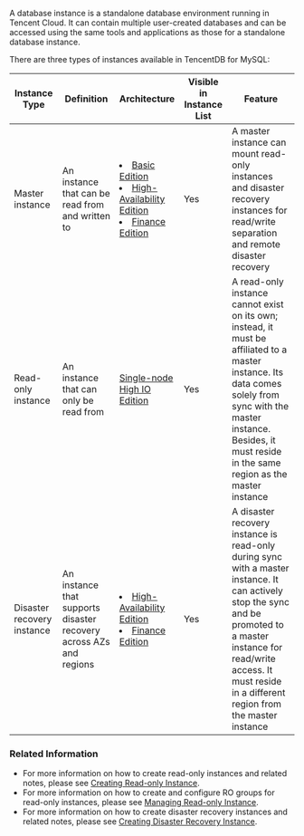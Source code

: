 A database instance is a standalone database environment running in Tencent Cloud. It can contain multiple user-created databases and can be accessed using the same tools and applications as those for a standalone database instance.

There are three types of instances available in TencentDB for MySQL:

<table>
<thead>
<tr>
<th>Instance Type</th>
<th width="20%">Definition</th>
<th width="15%">Architecture</th>
<th>Visible in Instance List</th>
<th>Feature</th>
</tr>
</thead>
<tbody><tr>
<td>Master instance</td>
<td>An instance that can be read from and written to</td>
<td><li><a href="https://intl.cloud.tencent.com/document/product/236/17136" target="_blank">Basic Edition</a> <li> <a href="https://intl.cloud.tencent.com/document/product/236/17136" target="_blank">High-Availability Edition</a><li> <a href="https://intl.cloud.tencent.com/document/product/236/17136" target="_blank">Finance Edition</a></td>
<td>Yes</td>
<td>A master instance can mount read-only instances and disaster recovery instances for read/write separation and remote disaster recovery</td>
</tr>
<tr>
<td>Read-only instance</td>
<td>An instance that can only be read from</td>
<td><a href="https://intl.cloud.tencent.com/document/product/236/17136" target="_blank">Single-node High IO Edition</a></td>
<td>Yes</td>
<td>A read-only instance cannot exist on its own; instead, it must be affiliated to a master instance. Its data comes solely from sync with the master instance. Besides, it must reside in the same region as the master instance</td>
</tr>
<tr>
<td>Disaster recovery instance</td>
<td>An instance that supports disaster recovery across AZs and regions</td>
<td><li> <a href="https://intl.cloud.tencent.com/document/product/236/17136" target="_blank">High-Availability Edition</a><li> <a href="https://intl.cloud.tencent.com/document/product/236/17136" target="_blank">Finance Edition</a></td>
<td>Yes</td>
<td>A disaster recovery instance is read-only during sync with a master instance. It can actively stop the sync and be promoted to a master instance for read/write access. It must reside in a different region from the master instance</td>
</tr>
</tbody></table>

### Related Information
- For more information on how to create read-only instances and related notes, please see [Creating Read-only Instance](https://intl.cloud.tencent.com/document/product/236/7270).
- For more information on how to create and configure RO groups for read-only instances, please see [Managing Read-only Instance](https://intl.cloud.tencent.com/document/product/236/11361).
- For more information on how to create disaster recovery instances and related notes, please see [Creating Disaster Recovery Instance](https://intl.cloud.tencent.com/document/product/236/7272).
